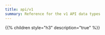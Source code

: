 ```yaml
---
title: api/v1
summary: Reference for the v1 API data types
---
```


{{% children style="h3" description="true" %}}

